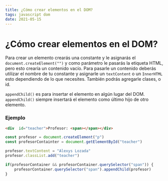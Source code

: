 ```yaml
---
title: ¿Cómo crear elementos en el DOM?
tags: javascript dom
date: 2021-05-15
---
```


# ¿Cómo crear elementos en el DOM?

Para crear un elemento crearás una constante y le asignarás el `document.createElement("")` y como parámetro le pasarás la etiqueta HTML, pero esto crearía un contenido vacío. Para pasarle un contenido deberás utilizar el nombre de tu constante y asignarle un `textContent` o un `InnerHTML` esto dependiendo de lo que necesites. También podrás agregarle clases, o id.

`appendChild()` es para insertar el elemento en algún lugar del DOM. `appendChild()` siempre insertará el elemento como último hijo de otro elemento.

### Ejemplo

````html
<div  id="teacher">Profesor: <span></span></div>
````

````js
const profesor = document.createElement("p")
const profesorContainter = document.getElementById("teacher")

profesor.textContent = "Alexys Lozada"
profesor.classList.add("teacher")

if(profesorContainer && profesorContainer.querySelector("span")) {
	profesorContainer.querySelector("span").appendChild(profesor)
}
````